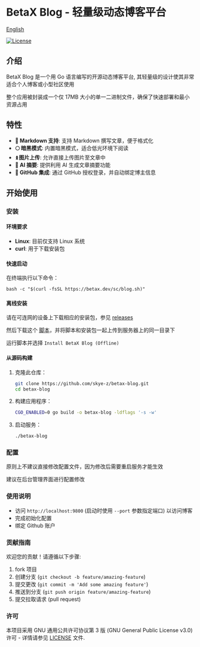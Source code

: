 # BetaX Blog - 轻量级动态博客平台

[English](README.md)

[![License](https://img.shields.io/badge/License-GPLv3-blue.svg)](https://www.gnu.org/licenses/gpl-3.0)

## 介绍

BetaX Blog 是一个用 Go 语言编写的开源动态博客平台, 其轻量级的设计使其非常适合个人博客或小型社区使用

整个应用被封装成一个仅 17MB 大小的单一二进制文件，确保了快速部署和最小资源占用

## 特性

- **📄 Markdown 支持**: 支持 Markdown 撰写文章，便于格式化
- **🌕 暗黑模式**: 内置暗黑模式，适合低光环境下阅读
- **⏫ 图片上传**: 允许直接上传图片至文章中
- **🧠 AI 摘要**: 提供利用 AI 生成文章摘要功能
- **🔗 GitHub 集成**: 通过 GitHub 授权登录，并自动绑定博主信息

## 开始使用

### 安装

#### 环境要求

- **Linux**: 目前仅支持 Linux 系统
- **curl**: 用于下载安装包

#### 快速启动

在终端执行以下命令：

```shell
bash -c "$(curl -fsSL https://betax.dev/sc/blog.sh)"
```

#### 离线安装

请在可连网的设备上下载相应的安装包，参见 [releases](https://github.com/skye-z/betax-blog/releases)

然后下载这个 [脚本](https://betax.dev/sc/blog.sh)，并将脚本和安装包一起上传到服务器上的同一目录下

运行脚本并选择 `Install BetaX Blog (Offline)`

#### 从源码构建

1. 克隆此仓库：
   ```bash
   git clone https://github.com/skye-z/betax-blog.git
   cd betax-blog
   ```
2. 构建应用程序：
   ```bash
   CGO_ENABLED=0 go build -o betax-blog -ldflags '-s -w'
   ```
3. 启动服务：
   ```bash
   ./betax-blog
   ```

### 配置

原则上不建议直接修改配置文件，因为修改后需要重启服务才能生效

建议在后台管理界面进行配置修改

### 使用说明

- 访问 `http://localhost:9800` (启动时使用 `--port` 参数指定端口) 以访问博客
- 完成初始化配置
- 绑定 Github 账户

### 贡献指南

欢迎您的贡献！请遵循以下步骤:

1. fork 项目
2. 创建分支 (`git checkout -b feature/amazing-feature`)
3. 提交更改 (`git commit -m 'Add some amazing feature'`)
4. 推送到分支 (`git push origin feature/amazing-feature`)
5. 提交拉取请求 (pull request)

### 许可

本项目采用 GNU 通用公共许可协议第 3 版 (GNU General Public License v3.0) 许可 - 详情请参见 [LICENSE](LICENSE) 文件.
